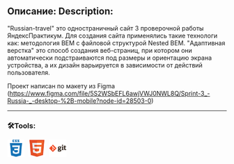 ## Описание: Description:

"Russian-travel" это одностраничный сайт 3 проверочной работы ЯндексПрактикум.
Для создания сайта применялись такие технологи как:
методология BEM с файловой структурой Nested BEM.
"Адаптивная верстка" это способ создания веб-страниц, при котором они автоматически подстраиваются под размеры и ориентацию экрана устройства, а их дизайн варьируется в зависимости от действий пользователя.

Проект написан по макету из Figma (https://www.figma.com/file/5S2WSbEFL6awjVWJ0NWL8Q/Sprint-3_-Russia-_-desktop-%2B-mobile?node-id=28503-0)

---

### :hammer_and_wrench:Tools:
<div>
<img src="https://github.com/devicons/devicon/blob/master/icons/css3/css3-plain-wordmark.svg"  title="CSS3" alt="CSS" width="40" height="40"/>&nbsp;
  <img src="https://github.com/devicons/devicon/blob/master/icons/html5/html5-original.svg" title="HTML5" alt="HTML" width="40" height="40"/>&nbsp;
   <img src="https://github.com/devicons/devicon/blob/master/icons/git/git-original-wordmark.svg" title="Git" **alt="Git" width="40" height="40"/>
</div>
